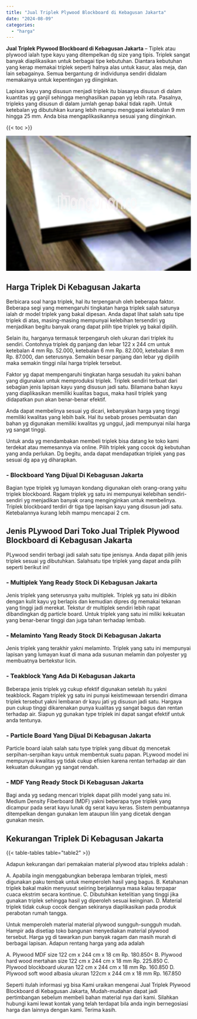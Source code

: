 ```yaml
---
title: "Jual Triplek Plywood Blockboard di Kebagusan Jakarta"
date: "2024-08-09"
categories: 
  - "harga"
---
```


**Jual Triplek Plywood Blockboard di Kebagusan Jakarta** – Tiplek atau plywood ialah type kayu yang ditempelkan dg size yang tipis. Triplek sangat banyak diaplikasikan untuk berbagai tipe kebutuhan. Diantara kebutuhan yang kerap memakai triplek seperti halnya alas untuk kasur, alas meja, dan lain sebagainya. Semua bergantung dr individunya sendiri didalam memakainya untuk kepentingan yg diinginkan.

Lapisan kayu yang disusun menjadi triplek itu biasanya disusun di dalam kuantitas yg ganjil sehingga menghasilkan papan yg lebih rata. Pasalnya, tripleks yang disusun di dalam jumlah genap bakal tidak rapih. Untuk ketebalan yg dibutuhkan kurang lebih mampu menggapai ketebalan 9 mm hingga 25 mm. Anda bisa mengaplikasikannya sesuai yang diinginkan.

{{< toc >}}

![Jual Triplek Plywood Blockboard di Kebagusan Jakarta](/images/jual-triplek-murah-26.png)

## Harga Triplek Di Kebagusan Jakarta

Berbicara soal harga triplek, hal itu terpengaruh oleh beberapa faktor. Beberapa segi yang memengaruhi tingkatan harga triplek salah satunya ialah dr model triplek yang bakal dipesan. Anda dapat lihat salah satu tipe triplek di atas, masing-masing mempunyai kelebihan tersendiri yg menjadikan begitu banyak orang dapat pilih tipe triplek yg bakal dipilih.

Selain itu, harganya termasuk terpengaruh oleh ukuran dari triplek itu sendiri. Contohnya triplek dg panjang dan lebar 122 x 244 cm untuk ketebalan 4 mm Rp. 52.000, ketebalan 6 mm Rp. 82.000, ketebalan 8 mm Rp. 87.000, dan seterusnya. Semakin besar panjang dan lebar yg dipilih maka semakin tinggi nilai harga triplek tersebut.

Faktor yg dapat mempengaruhi tingkatan harga sesudah itu yakni bahan yang digunakan untuk memproduksi triplek. Triplek sendiri terbuat dari sebagian jenis lapisan kayu yang disusun jadi satu. Bilamana bahan kayu yang diaplikasikan memiliki kualitas bagus, maka hasil triplek yang didapatkan pun akan benar-benar efektif.

Anda dapat membelinya sesuai yg dicari, kebanyakan harga yang tinggi memiliki kwalitas yang lebih baik. Hal itu sebab proses pembuatan dan bahan yg digunakan memiliki kwalitas yg unggul, jadi mempunyai nilai harga yg sangat tinggi.

Untuk anda yg mendambakan membeli triplek bisa datang ke toko kami terdekat atau memesannya via online. Pilih triplek yang cocok dg kebutuhan yang anda perlukan. Dg begitu, anda dapat mendapatkan triplek yang pas sesuai dg apa yg diharapkan.

### \- Blockboard Yang Dijual Di Kebagusan Jakarta

Bagian type triplek yg lumayan kondang digunakan oleh orang-orang yaitu triplek blockboard. Ragam triplek yg satu ini mempunyai kelebihan sendiri-sendiri yg menjadikan banyak orang menginginkan untuk membelinya. Triplek blockboard terdiri dr tiga tipe lapisan kayu yang disusun jadi satu. Ketebalannya kurang lebih mampu mencapai 2 cm.

## Jenis PLywood Dari Toko Jual Triplek Plywood Blockboard di Kebagusan Jakarta

PLywood sendiri terbagi jadi salah satu tipe jenisnya. Anda dapat pilih jenis triplek sesuai yg dibutuhkan. Salahsatu tipe triplek yang dapat anda pilih seperti berikut ini!

### \- Multiplek Yang Ready Stock Di Kebagusan Jakarta

Jenis triplek yang seterusnya yaitu multiplek. Triplek yg satu ini dibikin dengan kulit kayu yg berlapis dan kemudian dipres dg memakai tekanan yang tinggi jadi merekat. Tekstur dr multiplek sendiri lebih rapat dibandingkan dg particle board. Untuk triplek yang satu ini miliki kekuatan yang benar-benar tinggi dan juga tahan terhadap lembab.

### \- Melaminto Yang Ready Stock Di Kebagusan Jakarta

Jenis triplek yang terakhir yakni melaminto. Triplek yang satu ini mempunyai lapisan yang lumayan kuat di mana ada susunan melamin dan polyester yg membuatnya bertekstur licin.

### \- Teakblock Yang Ada Di Kebagusan Jakarta

Beberapa jenis triplek yg cukup efektif digunakan setelah itu yakni teakblock. Ragam triplek yg satu ini punyai keistimewaan tersendiri dimana triplek tersebut yakni lembaran dr kayu jati yg disusun jadi satu. Hargaya pun cukup tinggi dikarenakan punya kualitas yg sangat bagus dan rentan terhadap air. Siapun yg gunakan type triplek ini dapat sangat efektif untuk anda tentunya.

### \- Particle Board Yang Dijual Di Kebagusan Jakarta

Particle board ialah salah satu type triplek yang dibuat dg mencetak serpihan-serpihan kayu untuk membentuk suatu papan. PLywood model ini mempunyai kwalitas yg tidak cukup efisien karena rentan terhadap air dan kekuatan dukungan yg sangat rendah.

### \- MDF Yang Ready Stock Di Kebagusan Jakarta

Bagi anda yg sedang mencari triplek dapat pilih model yang satu ini. Medium Density Fiberboard (MDF) yakni beberapa type triplek yang dicampur pada serat kayu lunak dg serat kayu keras. Sistem pembuatannya ditempelkan dengan gunakan lem ataupun lilin yang dicetak dengan gunakan mesin.

## Kekurangan Triplek Di Kebagusan Jakarta

{{< table-tables table="table2" >}}

Adapun kekurangan dari pemakaian material plywood atau tripleks adalah :

A. Apabila ingin menggabungkan beberapa lembaran triplek, mesti digunakan paku tembak untuk memperoleh hasil yang bagus. B. Ketahanan triplek bakal makin menyusut seiiring berjalannya masa kalau terpapar cuaca ekstrim secara kontinue. C. Dibutuhkan ketelitian yang tinggi jika gunakan triplek sehingga hasil yg diperoleh sesuai keinginan. D. Material triplek tidak cukup cocok dengan sekiranya diaplikasikan pada produk perabotan rumah tangga.

Untuk memperoleh material material plywood sungguh-sungguh mudah. Hampir ada disetiap toko bangunan menyediakan material plywood tersebut. Harga yg di tawarkan pun banyak ragam dan masih murah di berbagai lapisan. Adapun rentang harga yang ada adalah

A. Plywood MDF size 122 cm x 244 cm x 18 cm Rp. 180.850< B. Plywood hard wood mertahan size 122 cm x 244 cm x 18 mm Rp. 225.850 C. Plywood blockboard ukuran 122 cm x 244 cm x 18 mm Rp. 160.850 D. Plywood soft wood albasia ukuran 122cm x 244 cm x 18 mm Rp. 167.850

Seperti itulah informasi yg bisa Kami uraikan mengenai Jual Triplek Plywood Blockboard di Kebagusan Jakarta, Mudah-mudahan dapat jadi pertimbangan sebelum membeli bahan material nya dari kami. Silahkan hubungi kami lewat kontak yang telah terdapat bila anda ingin bernegosiasi harga dan lainnya dengan kami. Terima kasih.
